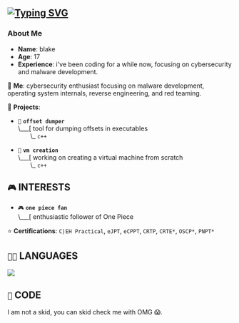 ## [![Typing SVG](https://readme-typing-svg.demolab.com?font=Terminess+Nerd+Font+Mono&size=20&duration=2000&pause=500&color=49F7B6&background=FFFFFF00&vCenter=true&random=true&width=540&height=40&lines=hey%2C+it's+Blake!;currently%3A+poking+at+windows+with+a+stick;currently%3A+studying+the+arcane+arts;currently%3A+spamming+F5+inIDA;currently%3A+shadowboxing+security+solutions;currently%3A+succumbing+to+the+void;currently%3A+loitering+in+CPL%3D0;currently%3A+thumbing+through+grimoires+(SDMs))](https://git.io/typing-svg)

### About Me
- **Name**: blake
- **Age**: 17
- **Experience**: i've been coding for a while now, focusing on cybersecurity and malware  development.

💬 **Me**: cybersecurity enthusiast focusing on malware development, operating system internals, reverse engineering, and red teaming. 

🌱 **Projects**:

- `📜` **`offset dumper`**<br>
  \\___[ tool for dumping offsets in executables<br>
  &nbsp;&nbsp;&nbsp;&nbsp;&nbsp;&nbsp;&nbsp;\\\_ `c++`

- `🔧` **`vm creation`**<br>
  \\___[ working on creating a virtual machine from scratch<br>
  &nbsp;&nbsp;&nbsp;&nbsp;&nbsp;&nbsp;&nbsp;\\\_ `c++`

## `🎮` INTERESTS
- `🎮` **`one piece fan`**<br>
  \\___[ enthusiastic follower of One Piece<br>

⭐ **Certifications**: `C|EH Practical`, `eJPT`, `eCPPT`, `CRTP`, `CRTE*`, `OSCP*`, `PNPT*`

## `👨‍💻` LANGUAGES
[![](https://skillicons.dev/icons?i=c,cpp,cs,python,bash,powershell,neovim,vim,visualstudio,vscode,arch,windows)](https://skillicons.dev)

## `🧠` CODE
I am not a skid, you can skid check me with OMG 😱.
